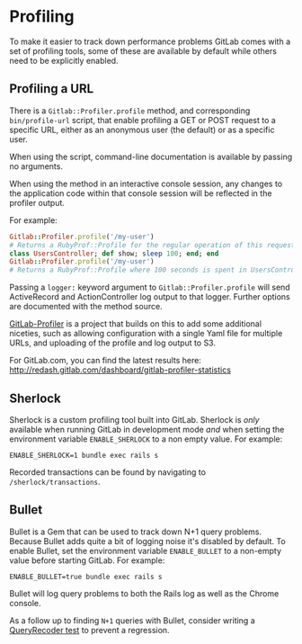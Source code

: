 # Profiling

To make it easier to track down performance problems GitLab comes with a set of
profiling tools, some of these are available by default while others need to be
explicitly enabled.

## Profiling a URL

There is a `Gitlab::Profiler.profile` method, and corresponding
`bin/profile-url` script, that enable profiling a GET or POST request to a
specific URL, either as an anonymous user (the default) or as a specific user.

When using the script, command-line documentation is available by passing no
arguments.

When using the method in an interactive console session, any changes to the
application code within that console session will be reflected in the profiler
output.

For example:

```ruby
Gitlab::Profiler.profile('/my-user')
# Returns a RubyProf::Profile for the regular operation of this request
class UsersController; def show; sleep 100; end; end
Gitlab::Profiler.profile('/my-user')
# Returns a RubyProf::Profile where 100 seconds is spent in UsersController#show
```

Passing a `logger:` keyword argument to `Gitlab::Profiler.profile` will send
ActiveRecord and ActionController log output to that logger. Further options are
documented with the method source.

[GitLab-Profiler](https://gitlab.com/gitlab-com/gitlab-profiler) is a project
that builds on this to add some additional niceties, such as allowing
configuration with a single Yaml file for multiple URLs, and uploading of the
profile and log output to S3.

For GitLab.com, you can find the latest results here:
<http://redash.gitlab.com/dashboard/gitlab-profiler-statistics>

## Sherlock

Sherlock is a custom profiling tool built into GitLab. Sherlock is _only_
available when running GitLab in development mode _and_ when setting the
environment variable `ENABLE_SHERLOCK` to a non empty value. For example:

    ENABLE_SHERLOCK=1 bundle exec rails s

Recorded transactions can be found by navigating to `/sherlock/transactions`.

## Bullet

Bullet is a Gem that can be used to track down N+1 query problems. Because
Bullet adds quite a bit of logging noise it's disabled by default. To enable
Bullet, set the environment variable `ENABLE_BULLET` to a non-empty value before
starting GitLab. For example:

    ENABLE_BULLET=true bundle exec rails s

Bullet will log query problems to both the Rails log as well as the Chrome
console.

As a follow up to finding `N+1` queries with Bullet, consider writing a [QueryRecoder test](query_recorder.md) to prevent a regression.

